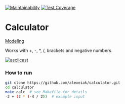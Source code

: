 [![Maintainability](https://api.codeclimate.com/v1/badges/8b2563e37190dd8e9ce4/maintainability)](https://codeclimate.com/github/alexeiak/calculator/maintainability)
[![Test Coverage](https://api.codeclimate.com/v1/badges/8b2563e37190dd8e9ce4/test_coverage)](https://codeclimate.com/github/alexeiak/calculator/test_coverage)

# Calculator

[Modeling](https://viewer.diagrams.net/index.html?tags=%7B%7D&highlight=0000ff&edit=_blank&layers=1&nav=1&title=Calculator#Uhttps%3A%2F%2Fdrive.google.com%2Fuc%3Fid%3D1IqSrRbjf-rto4UIeyRIDNOSnC37hDSPm%26export%3Ddownload)

Works with +, -, *, /, brackets and negative numbers.

[![asciicast](https://asciinema.org/a/WFR01w1tJcNJ9zoZ9cmgVGekw.svg)](https://asciinema.org/a/WFR01w1tJcNJ9zoZ9cmgVGekw)

### How to run
```bash
git clone https://github.com/alexeiak/calculator.git
cd calculator
make calc  # see Makefile for details
-2 + (2 * (-4 / 2))  # example input
```
